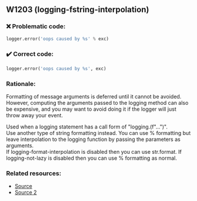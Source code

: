 ## W1203 (logging-fstring-interpolation)

### :x: Problematic code:

```python
logger.error('oops caused by %s' % exc)
```

### :heavy_check_mark: Correct code:

```python
logger.error('oops caused by %s', exc)
```

### Rationale:

Formatting of message arguments is deferred until it cannot be avoided. However, computing the arguments passed to the logging method can also be expensive, and you may want to avoid doing it if the logger will just throw away your event.


Used when a logging statement has a call form of "logging.<logging method>(f"...")".  
Use another type of string formatting instead. You can use % formatting but leave interpolation to the logging function by passing the parameters as arguments.  
If logging-format-interpolation is disabled then you can use str.format. If logging-not-lazy is disabled then you can use % formatting as normal.



### Related resources:

- [Source](https://stackoverflow.com/questions/34619790/pylint-message-logging-format-interpolation)
- [Source 2](http://pylint.pycqa.org/en/latest/technical_reference/features.html)
